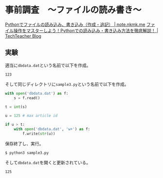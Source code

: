 # 事前調査　～ファイルの読み書き～

[Pythonでファイルの読み込み、書き込み（作成・追記） \| note\.nkmk\.me](https://note.nkmk.me/python-file-io-open-with/)
[ファイル操作をマスターしよう！Pythonでの読み込み・書き込み方法を徹底解説！ \| TechTeacher Blog](https://www.tech-teacher.jp/blog/python-file/)

## 実験

適当に`dbdata.dat`という名前で以下を作成。

~~~
123
~~~

そして同じディレクトリに`sample3.py`という名前で以下を作成。

~~~python
with open('dbdata.dat') as f:
    s = f.read()
    
t = int(s)

u = 125 # max article id

if u > t:
    with open('dbdata.dat', 'w+') as f:
        f.write(str(u))
~~~

保存終了し、実行。

~~~shell
$ python3 sample3.py
~~~

そして`dbdata.dat`を開くと更新されている。

~~~
125
~~~

